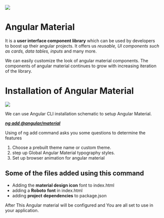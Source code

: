 ![](https://i.imgur.com/0mtNSW5.jpg)

# Angular Material

It is a **user interface component library** which can be used by developers to boost up their angular projects. It offers us *reusable, UI components such as cards, data tables, inputs* and many more.

We can easily customize the look of angular material components. The components of angular material continues to grow with increasing iteration of the library.

# Installation of Angular Material

![](https://i.imgur.com/1fp1VSM.png)

We can use Angular CLI installation schematic to setup Angular Material. 

***<u>ng add @angular/material</u>***

Using of ng add command asks you some questions to determine the features

1. Choose a prebuilt theme name or custom theme.
2. step up Global Angular Material typography styles.
3. Set up browser animation for angular material



## Some of the files added using this command

- Adding the **material design icon** font to index.html
- adding a **Roboto** **font** in index.html
- adding **project** **dependencies** to package.json



After This Angular material will be configured and You are all set to use in your application.


